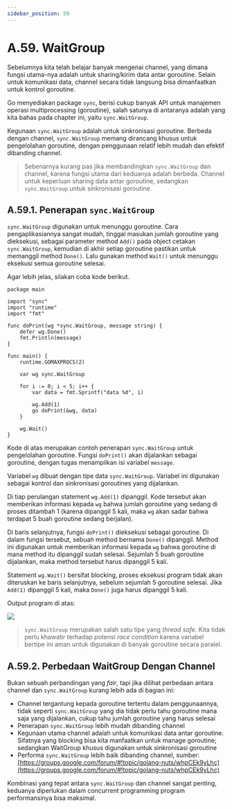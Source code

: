 ```yaml
---
sidebar_position: 59
---
```


# A.59. WaitGroup


Sebelumnya kita telah belajar banyak mengenai channel, yang dimana fungsi utama-nya adalah untuk sharing/kirim data antar goroutine. Selain untuk komunikasi data, channel secara tidak langsung bisa dimanfaatkan untuk kontrol goroutine.

Go menyediakan package  `sync`, berisi cukup banyak API untuk manajemen operasi multiprocessing (goroutine), salah satunya di antaranya adalah yang kita bahas pada chapter ini, yaitu  `sync.WaitGroup`.

Kegunaan  `sync.WaitGroup`  adalah untuk sinkronisasi goroutine. Berbeda dengan channel,  `sync.WaitGroup`  memang dirancang khusus untuk pengelolahan goroutine, dengan penggunaan relatif lebih mudah dan efektif dibanding channel.

> Sebenarnya kurang pas jika membandingkan  `sync.WaitGroup`  dan channel, karena fungsi utama dari keduanya adalah berbeda. Channel untuk keperluan sharing data antar goroutine, sedangkan  `sync.WaitGroup`  untuk sinkronisasi goroutine.

## A.59.1. Penerapan  `sync.WaitGroup`

`sync.WaitGroup`  digunakan untuk menunggu goroutine. Cara pengaplikasiannya sangat mudah, tinggal masukan jumlah goroutine yang dieksekusi, sebagai parameter method  `Add()`  pada object cetakan  `sync.WaitGroup`, kemudian di akhir setiap goroutine pastikan untuk memanggil method  `Done()`. Lalu gunakan method  `Wait()`  untuk menunggu eksekusi semua goroutine selesai.

Agar lebih jelas, silakan coba kode berikut.

```
package main

import "sync"
import "runtime"
import "fmt"

func doPrint(wg *sync.WaitGroup, message string) {
    defer wg.Done()
    fmt.Println(message)
}

func main() {
    runtime.GOMAXPROCS(2)

    var wg sync.WaitGroup

    for i := 0; i < 5; i++ {
        var data = fmt.Sprintf("data %d", i)

        wg.Add(1)
        go doPrint(&wg, data)
    }

    wg.Wait()
}
```
Kode di atas merupakan contoh penerapan  `sync.WaitGroup`  untuk pengelolahan goroutine. Fungsi  `doPrint()`  akan dijalankan sebagai goroutine, dengan tugas menampilkan isi variabel  `message`.

Variabel  `wg`  dibuat dengan tipe data  `sync.WaitGroup`. Variabel ini digunakan sebagai kontrol dan sinkronisasi goroutines yang dijalankan.

Di tiap perulangan statement  `wg.Add(1)`  dipanggil. Kode tersebut akan memberikan informasi kepada  `wg`  bahwa jumlah goroutine yang sedang di proses ditambah 1 (karena dipanggil 5 kali, maka  `wg`  akan sadar bahwa terdapat 5 buah goroutine sedang berjalan).

Di baris selanjutnya, fungsi  `doPrint()`  dieksekusi sebagai goroutine. Di dalam fungsi tersebut, sebuah method bernama  `Done()`  dipanggil. Method ini digunakan untuk memberikan informasi kepada  `wg`  bahwa goroutine di mana method itu dipanggil sudah selesai. Sejumlah 5 buah goroutine dijalankan, maka method tersebut harus dipanggil 5 kali.

Statement  `wg.Wait()`  bersifat blocking, proses eksekusi program tidak akan diteruskan ke baris selanjutnya, sebelum sejumlah 5 goroutine selesai. Jika  `Add(1)`  dipanggil 5 kali, maka  `Done()`  juga harus dipanggil 5 kali.

Output program di atas:

**![](https://lh7-rt.googleusercontent.com/docsz/AD_4nXcPnZS3Z44PjrKQGUYgHg2BNfD3_cE1n_T62Dd8Ox7j0WUofG1HO1NpygeyTEUttO0gcp_Ajhp50LUo9sR1tymQSzjStY5eQRxYV05E7YCpGBCIhKHNjp8FSW7J8I8WrAFnXqj9eUqZUJxO_wtfeEcf65DB?key=d3s-vJLBsYtwvRvGfZhdnw)**

>`sync.WaitGroup` merupakan salah satu tipe yang _thread safe_. Kita tidak perlu khawatir terhadap potensi _race condition_ karena variabel bertipe ini aman untuk digunakan di banyak goroutine secara paralel.

## A.59.2. Perbedaan WaitGroup Dengan Channel

Bukan sebuah perbandingan yang  _fair_, tapi jika dilihat perbedaan antara channel dan  `sync.WaitGroup`  kurang lebih ada di bagian ini:

-   Channel tergantung kepada goroutine tertentu dalam penggunaannya, tidak seperti  `sync.WaitGroup`  yang dia tidak perlu tahu goroutine mana saja yang dijalankan, cukup tahu jumlah goroutine yang harus selesai
-   Penerapan  `sync.WaitGroup`  lebih mudah dibanding channel
-   Kegunaan utama channel adalah untuk komunikasi data antar goroutine. Sifatnya yang blocking bisa kita manfaatkan untuk manage goroutine; sedangkan WaitGroup khusus digunakan untuk sinkronisasi goroutine
-   Performa  `sync.WaitGroup`  lebih baik dibanding channel, sumber:  [https://groups.google.com/forum/#!topic/golang-nuts/whpCEk9yLhc](https://groups.google.com/forum/#!topic/golang-nuts/whpCEk9yLhc)

Kombinasi yang tepat antara  `sync.WaitGroup`  dan channel sangat penting, keduanya diperlukan dalam concurrent programming program performansinya bisa maksimal.